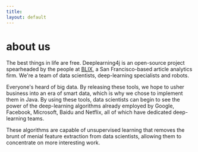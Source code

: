 ```yaml
---
title: 
layout: default
---
```


# about us

The best things in life are free. Deeplearning4j is an open-source project spearheaded by the people at [BLIX](blix.io), a San Francisco-based article analytics firm. We're a team of data scientists, deep-learning specialists and robots. 

Everyone's heard of big data. By releasing these tools, we hope to usher business into an era of smart data, which is why we chose to implement them in Java. By using these tools, data scientists can begin to see the power of the deep-learning algorithms already employed by Google, Facebook, Microsoft, Baidu and Netflix, all of which have dedicated deep-learning teams.

These algorithms are capable of unsupervised learning that removes the brunt of menial feature extraction from data scientists, allowing them to concentrate on more interesting work. 